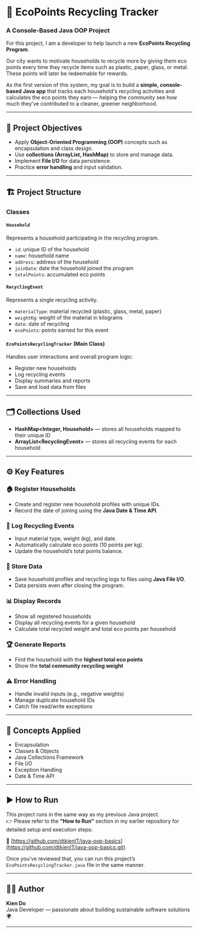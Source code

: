 # 🌱 EcoPoints Recycling Tracker

### A Console-Based Java OOP Project

For this project, I am a developer to help launch a new **EcoPoints Recycling Program**.

Our city wants to motivate households to recycle more by giving them eco points every time they recycle items such as plastic, paper, glass, or metal. These points will later be redeemable for rewards.  

As the first version of this system, my goal is to build a **simple, console-based Java app** that tracks each household's recycling activities and calculates the eco points they earn — helping the community see how much they’ve contributed to a cleaner, greener neighborhood.

---

## 🧩 Project Objectives
- Apply **Object-Oriented Programming (OOP)** concepts such as encapsulation and class design.
- Use **collections (ArrayList, HashMap)** to store and manage data.
- Implement **File I/O** for data persistence.
- Practice **error handling** and input validation.

---

## 🏗️ Project Structure

### Classes
#### `Household`
Represents a household participating in the recycling program.
- `id`: unique ID of the household  
- `name`: household name  
- `address`: address of the household  
- `joinDate`: date the household joined the program  
- `totalPoints`: accumulated eco points  

#### `RecyclingEvent`
Represents a single recycling activity.
- `materialType`: material recycled (plastic, glass, metal, paper)  
- `weightKg`: weight of the material in kilograms  
- `date`: date of recycling  
- `ecoPoints`: points earned for this event  

#### `EcoPointsRecyclingTracker` (Main Class)
Handles user interactions and overall program logic:
- Register new households  
- Log recycling events  
- Display summaries and reports  
- Save and load data from files  

---

## 🗂️ Collections Used
- **HashMap\<Integer, Household\>** — stores all households mapped to their unique ID  
- **ArrayList\<RecyclingEvent\>** — stores all recycling events for each household  

---

## ⚙️ Key Features

### 🏠 Register Households
- Create and register new household profiles with unique IDs.  
- Record the date of joining using the **Java Date & Time API**.  

### 🔄 Log Recycling Events
- Input material type, weight (kg), and date.  
- Automatically calculate eco points (10 points per kg).  
- Update the household’s total points balance.  

### 💾 Store Data
- Save household profiles and recycling logs to files using **Java File I/O**.  
- Data persists even after closing the program.  

### 📊 Display Records
- Show all registered households  
- Display all recycling events for a given household  
- Calculate total recycled weight and total eco points per household  

### 🏆 Generate Reports
- Find the household with the **highest total eco points**  
- Show the **total community recycling weight**  

### ⚠️ Error Handling
- Handle invalid inputs (e.g., negative weights)  
- Manage duplicate household IDs  
- Catch file read/write exceptions  

---


## 🧠 Concepts Applied
- Encapsulation  
- Classes & Objects  
- Java Collections Framework  
- File I/O  
- Exception Handling  
- Date & Time API  

---

## ▶️ How to Run

This project runs in the same way as my previous Java project.  
👉 Please refer to the **“How to Run”** section in my earlier repository for detailed setup and execution steps:  

🔗 [https://github.com/dtkienIT/java-oop-basics](https://github.com/dtkienIT/java-oop-basics.git)

Once you’ve reviewed that, you can run this project’s `EcoPointsRecyclingTracker.java` file in the same manner.

---

## 🧑‍💻 Author
**Kien Do**  
Java Developer — passionate about building sustainable software solutions 🌍

---
